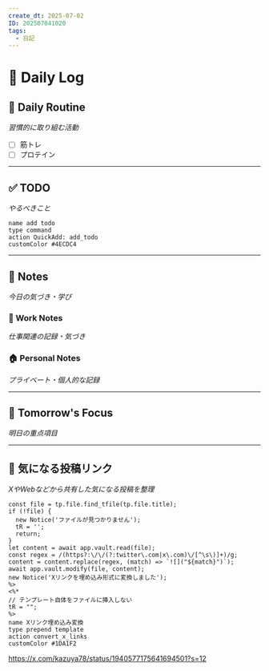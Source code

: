 ```yaml
---
create_dt: 2025-07-02
ID: 202507041020
tags:
  - 日記
---
```


# 📅 Daily Log

## 💪 Daily Routine
*習慣的に取り組む活動*

- [ ] 筋トレ
- [ ] プロテイン

---

## ✅ TODO
*やるべきこと*

```button
name add todo
type command
action QuickAdd: add_todo
customColor #4ECDC4
```

---

## 📝 Notes
*今日の気づき・学び*

### 💼 Work Notes
*仕事関連の記録・気づき*



### 🏠 Personal Notes  
*プライベート・個人的な記録*



---

## 🎯 Tomorrow's Focus
*明日の重点項目*

---

## 🔗 気になる投稿リンク
*XやWebなどから共有した気になる投稿を整理*

```button<%*
const file = tp.file.find_tfile(tp.file.title);
if (!file) {
  new Notice('ファイルが見つかりません');
  tR = '';
  return;
}
let content = await app.vault.read(file);
const regex = /(https?:\/\/(?:twitter\.com|x\.com)\/[^\s\)]+)/g;
content = content.replace(regex, (match) => `![]("${match}")`);
await app.vault.modify(file, content);
new Notice('Xリンクを埋め込み形式に変換しました');
%>
<%*
// テンプレート自体をファイルに挿入しない
tR = "";
%> 
name Xリンク埋め込み変換
type prepend template
action convert_x_links
customColor #1DA1F2
```
https://x.com/kazuya78/status/1940577175641694501?s=12